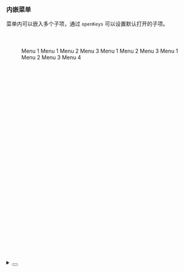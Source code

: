 ### 内嵌菜单

菜单内可以嵌入多个子项，通过 `openKeys` 可以设置默认打开的子项。

<div class="cell-demo vp-raw">
  <div class="menu-demo">
    <yc-menu
      :style="{ width: '200px', height: '100%' }"
      :default-open-keys="['0']"
      default-selected-keys="'0_1'"
      show-collapse-button>
      <yc-menu-item
        path="0_0_0"
        datyc-obj="1"
        >Menu 1</yc-menu-item
      >
      <yc-sub-menu path="0">
        <template #icon><icon-apps></icon-apps></template>
        <template #title>Navigation 1</template>
        <yc-menu-item path="0_0">Menu 1</yc-menu-item>
        <yc-menu-item path="0_1">Menu 2</yc-menu-item>
        <yc-menu-item
          path="0_2"
          disabled
          >Menu 3</yc-menu-item
        >
      </yc-sub-menu>
      <yc-sub-menu path="1">
        <template #icon><icon-bug></icon-bug></template>
        <template #title>Navigation 2</template>
        <yc-menu-item path="1_0">Menu 1</yc-menu-item>
        <yc-menu-item path="1_1">Menu 2</yc-menu-item>
        <yc-menu-item path="1_2">Menu 3</yc-menu-item>
      </yc-sub-menu>
      <yc-sub-menu path="2">
        <template #icon><icon-bulb></icon-bulb></template>
        <template #title>Navigation 3</template>
        <yc-menu-item-group title="Menu Group 1">
          <yc-menu-item path="2_0">Menu 1</yc-menu-item>
          <yc-menu-item path="2_1">Menu 2</yc-menu-item>
        </yc-menu-item-group>
        <yc-menu-item-group title="Menu Group 2">
          <yc-menu-item path="2_2">Menu 3</yc-menu-item>
          <yc-menu-item path="2_3">Menu 4</yc-menu-item>
        </yc-menu-item-group>
      </yc-sub-menu>
    </yc-menu>
  </div>
</div>

<style scoped>
.menu-demo {
  box-sizing: border-box;
  width: 100%;
  height: 600px;
  padding: 40px;
  background-color: var(--color-neutral-2);
}
</style>

<details>
<summary>
 <button class="code-btn"  >
    <icon-code />
 </button>
</summary>

```vue
<template>
  <div class="menu-demo">
    <yc-menu
      :style="{ width: '200px', height: '100%' }"
      :default-open-keys="['0']"
      default-selected-keys="'0_1'"
      show-collapse-button>
      <yc-menu-item
        path="0_0_0"
        datyc-obj="1"
        >Menu 1</yc-menu-item
      >
      <yc-sub-menu path="0">
        <template #icon><icon-apps></icon-apps></template>
        <template #title>Navigation 1</template>
        <yc-menu-item path="0_0">Menu 1</yc-menu-item>
        <yc-menu-item path="0_1">Menu 2</yc-menu-item>
        <yc-menu-item
          path="0_2"
          disabled
          >Menu 3</yc-menu-item
        >
      </yc-sub-menu>
      <yc-sub-menu path="1">
        <template #icon><icon-bug></icon-bug></template>
        <template #title>Navigation 2</template>
        <yc-menu-item path="1_0">Menu 1</yc-menu-item>
        <yc-menu-item path="1_1">Menu 2</yc-menu-item>
        <yc-menu-item path="1_2">Menu 3</yc-menu-item>
      </yc-sub-menu>
      <yc-sub-menu path="2">
        <template #icon><icon-bulb></icon-bulb></template>
        <template #title>Navigation 3</template>
        <yc-menu-item-group title="Menu Group 1">
          <yc-menu-item path="2_0">Menu 1</yc-menu-item>
          <yc-menu-item path="2_1">Menu 2</yc-menu-item>
        </yc-menu-item-group>
        <yc-menu-item-group title="Menu Group 2">
          <yc-menu-item path="2_2">Menu 3</yc-menu-item>
          <yc-menu-item path="2_3">Menu 4</yc-menu-item>
        </yc-menu-item-group>
      </yc-sub-menu>
    </yc-menu>
  </div>
</template>

<style scoped>
.menu-demo {
  box-sizing: border-box;
  width: 100%;
  height: 600px;
  padding: 40px;
  background-color: var(--color-neutral-2);
}
</style>
```

</details>

